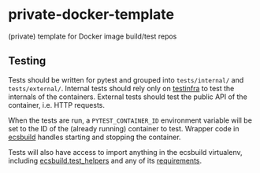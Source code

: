 # private-docker-template

(private) template for Docker image build/test repos

## Testing

Tests should be written for pytest and grouped into ``tests/internal/`` and
``tests/external/``. Internal tests should rely only on [testinfra](http://testinfra.readthedocs.io/en/latest/backends.html#docker)
to test the internals of the containers. External tests should test the public
API of the container, i.e. HTTP requests.

When the tests are run, a ``PYTEST_CONTAINER_ID`` environment variable will be set
to the ID of the (already running) container to test. Wrapper code in [ecsbuild](https://github.com/jantman/ecsbuild/blob/master/ecsbuild/runner.py)
handles starting and stopping the container.

Tests will also have access to import anything in the ecsbuild virtualenv,
including [ecsbuild.test_helpers](https://github.com/jantman/ecsbuild/blob/master/ecsbuild/test_helpers.py)
and any of its [requirements](https://github.com/jantman/ecsbuild/blob/master/setup.py).
